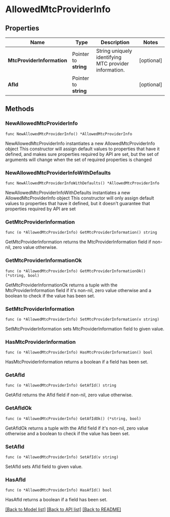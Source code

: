 # AllowedMtcProviderInfo

## Properties

Name | Type | Description | Notes
------------ | ------------- | ------------- | -------------
**MtcProviderInformation** | Pointer to **string** | String uniquely identifying MTC provider information. | [optional] 
**AfId** | Pointer to **string** |  | [optional] 

## Methods

### NewAllowedMtcProviderInfo

`func NewAllowedMtcProviderInfo() *AllowedMtcProviderInfo`

NewAllowedMtcProviderInfo instantiates a new AllowedMtcProviderInfo object
This constructor will assign default values to properties that have it defined,
and makes sure properties required by API are set, but the set of arguments
will change when the set of required properties is changed

### NewAllowedMtcProviderInfoWithDefaults

`func NewAllowedMtcProviderInfoWithDefaults() *AllowedMtcProviderInfo`

NewAllowedMtcProviderInfoWithDefaults instantiates a new AllowedMtcProviderInfo object
This constructor will only assign default values to properties that have it defined,
but it doesn't guarantee that properties required by API are set

### GetMtcProviderInformation

`func (o *AllowedMtcProviderInfo) GetMtcProviderInformation() string`

GetMtcProviderInformation returns the MtcProviderInformation field if non-nil, zero value otherwise.

### GetMtcProviderInformationOk

`func (o *AllowedMtcProviderInfo) GetMtcProviderInformationOk() (*string, bool)`

GetMtcProviderInformationOk returns a tuple with the MtcProviderInformation field if it's non-nil, zero value otherwise
and a boolean to check if the value has been set.

### SetMtcProviderInformation

`func (o *AllowedMtcProviderInfo) SetMtcProviderInformation(v string)`

SetMtcProviderInformation sets MtcProviderInformation field to given value.

### HasMtcProviderInformation

`func (o *AllowedMtcProviderInfo) HasMtcProviderInformation() bool`

HasMtcProviderInformation returns a boolean if a field has been set.

### GetAfId

`func (o *AllowedMtcProviderInfo) GetAfId() string`

GetAfId returns the AfId field if non-nil, zero value otherwise.

### GetAfIdOk

`func (o *AllowedMtcProviderInfo) GetAfIdOk() (*string, bool)`

GetAfIdOk returns a tuple with the AfId field if it's non-nil, zero value otherwise
and a boolean to check if the value has been set.

### SetAfId

`func (o *AllowedMtcProviderInfo) SetAfId(v string)`

SetAfId sets AfId field to given value.

### HasAfId

`func (o *AllowedMtcProviderInfo) HasAfId() bool`

HasAfId returns a boolean if a field has been set.


[[Back to Model list]](../README.md#documentation-for-models) [[Back to API list]](../README.md#documentation-for-api-endpoints) [[Back to README]](../README.md)


